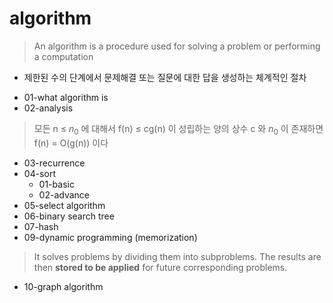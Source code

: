 # algorithm

> An algorithm is a procedure used for solving a problem or performing a computation
- 제한된 수의 단계에서 문제해결 또는 질문에 대한 답을 생성하는 체계적인 절차

* 01-what algorithm is
* 02-analysis
> 모든 n $\le$ $n_0$ 에 대해서 f(n) $\le$ cg(n) 이 성립하는 양의 상수 c 와 $n_0$ 이 존재하면 f(n) = O(g(n)) 이다
* 03-recurrence
* 04-sort 
  - 01-basic
  - 02-advance
* 05-select algorithm 
* 06-binary search tree
* 07-hash
* 09-dynamic programming (memorization)
> It solves problems by dividing them into subproblems. The results are then **stored to be applied** for future corresponding problems.

* 10-graph algorithm